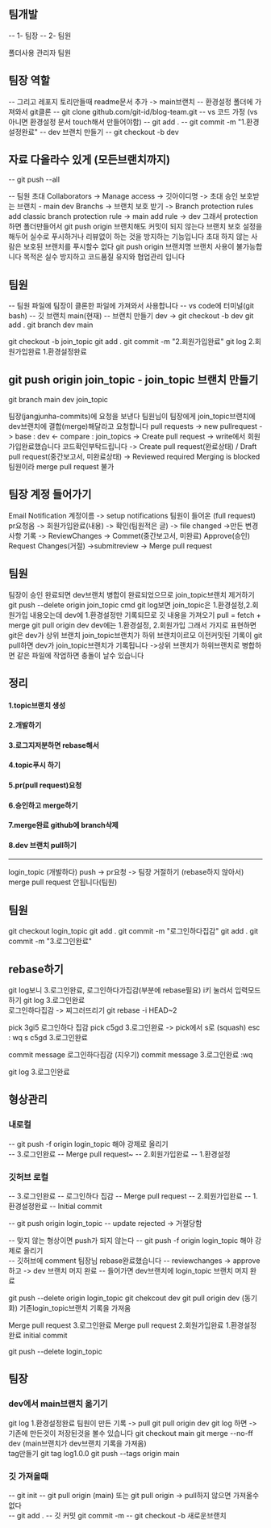 ## 팀개발

-- 1- 팀장
-- 2- 팀원

폴더사용
관리자
팀원

## 팀장 역할

-- 그리고 레포지 토리만들때 readme문서 추가 -> main브랜치
-- 환경설정 폴더에 가져와서 git클론
-- git clone github.com/git-id/blog-team.git
-- vs 코드 가정 (vs아니면 환경설정 문서 touch해서 만들어야함)
-- git add .
-- git commit -m "1.환경설정완료"
-- dev 브랜치 만들기
-- git checkout -b dev

## 자료 다올라수 있게 (모든브랜치까지)

-- git push --all

-- 팀원 초대
Collaborators -> Manage access -> 깃아이디명 -> 초대 승인
보호받는 브랜치 - main dev
Branchs -> 브랜치 보호 받기 -> Branch protection rules
add classic branch protection rule -> main
add rule -> dev
그래서 protection하면 폴더만들어서 git push origin 브랜치해도 커밋이 되지 않는다
브랜치 보호 설정을 해두어 실수로 푸시하거나 리뷰없이 하는 것을 방지하는 기능입니다
초대 하지 않는 사람은 보호된 브랜치를 푸시할수 없다 git push origin 브랜치명
브랜치 사용이 불가능합니다
목적은
실수 방지하고 코드품질 유지와 협업관리 입니다

## 팀원

-- 팀원 파일에 팀장이 클론한 파일에 가져와서 사용합니다
-- vs code에 터미널(git bash)
-- 깃 브랜치 main(현재)
-- 브랜치 만들기 dev -> git checkout -b dev
git add .
git branch
dev
main

git checkout -b join_topic
git add .
git commit -m "2.회원가입완료"
git log 2.회원가입완료 1.환경설정완료

## git push origin join_topic - join_topic 브랜치 만들기

git branch
main
dev
join_topic

팀장(jangjunha-commits)에 요청을 보낸다
팀원님이 팀장에게 join_topic브랜치에 dev브랜치에 결합(merge)해달라고 요청합니다
pull requests -> new pullrequest -> base : dev <- compare : join_topics -> Create pull request
-> write에서 회원가입완료했습니다 코드확인부탁드립니다 -> Create pull request(완료상태) / Draft pull request(중간보고서, 미완료상태)
-> Reviewed required Merging is blocked
팀원이라 merge pull request 불가

## 팀장 계정 들어가기

Email Notification 계정이름 -> setup notifications
팀원이 들어온 (full request) pr요청옴
-> 회원가입완료(내용) -> 확인(팀원적은 글) -> file changed ->만든 변경사항 기록
-> ReviewChanges -> Commet(중간보고서, 미완료) Approve(승인) Request Changes(거절)
->submitreview -> Merge pull request

## 팀원

팀장이 승인 완료되면 dev브랜치 병합이 완료되었으므로 join_topic브랜치 제거하기
git push --delete origin join_topic
cmd
git log보면
join_topic은 1.환경설정,2.회원가입 내용오는데
dev에 1.환경설정만 기록되므로
깃 내용을 가져오기 pull = fetch + merge
git pull origin dev
dev에는 1.환경설정, 2.회원가입
그래서 가지로 표현하면 git은 dev가 상위 브랜치 join_topic브랜치가 하위 브랜치이르모 이전커밋된 기록이
git pull하면 dev가 join_topic브랜치가 기록됩니다
->상위 브랜치가 하위브랜치로 병합하면 같은 파일에 작업하면 충돌이 날수 있습니다

## 정리

#### 1.topic브랜치 생성

#### 2.개발하기

#### 3.로그지저분하면 rebase해서

#### 4.topic푸시 하기

#### 5.pr(pull request)요청

#### 6.승인하고 merge하기

#### 7.merge완료 github에 branch삭제

#### 8.dev 브랜치 pull하기

---

login_topic (개발하다)
push -> pr요청 -> 팀장 거절하기 (rebase하지 않아서)
merge pull request 안됩니다(팀원)

## 팀원

git checkout login_topic
git add .
git commit -m "로그인하다집감"
git add .
git commit -m "3.로그인완료"

## rebase하기

git log보니 3.로그인완료, 로그인하다가집감(부분에 rebase필요)
i키 눌러서 입력모드 하기
git log 3.로그인완료  
 로그인하다집감 -> 찌그러뜨리기
git rebase -i HEAD~2

pick 3gi5 로그인하다 집감
pick c5gd 3.로그인완료 -> pick에서 s로 (squash) esc : wq
s c5gd 3.로그인완료

commit message
로그인하다집감 (지우기)
commit message 3.로그인완료
:wq

git log 3.로그인완료

## 형상관리

### 내로컬

-- git push -f origin login_topic 해야 강제로 올리기  
-- 3.로그인완료
-- Merge pull request~
-- 2.회원가입완료
-- 1.환경설정

### 깃허브 로컬

-- 3.로그인완료
-- 로그인하다 집감
-- Merge pull request
-- 2.회원가입완료
-- 1.환경설정완료
-- Initial commit

-- git push origin login_topic
-- update rejected -> 거절당함

-- 맞지 않는 형상이면 push가 되지 않는다
-- git push -f origin login_topic 해야 강제로 올리기  
-- 깃허브에 comment 팀장님 rebase완료했습니다
-- reviewchanges -> approve하고 -> dev 브랜치 머지 완료
-- 들어가면 dev브랜치에 login_topic 브랜치 머지 완료

git push --delete origin login_topic
git chekcout dev
git pull origin dev (동기화) 기존login_topic브랜치 기록을 가져옴

Merge pull request 3.로그인완료
Merge pull request 2.회원가입완료 1.환경설정완료
initial commit

git push --delete login_topic

## 팀장

### dev에서 main브랜치 옮기기

git log 1.환경설정완료
팀원이 만든 기록 -> pull
git pull origin dev
git log 하면 -> 기존에 만든것이 저장된것을 볼수 있습니다
git checkout main
git merge --no-ff dev (main브랜치가 dev브랜치 기록을 가져옴)  
 tag만들기
git tag log1.0.0
git push --tags origin main

### 깃 가져올때

-- git init
-- git pull origin (main) 또는 git pull origin -> pull하지 않으면 가져올수 없다  
-- git add .
-- 깃 커밋 git commit -m
-- git checkout -b 새로운브랜치
